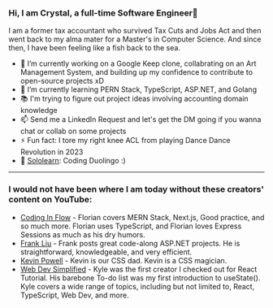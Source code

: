 ### Hi, I am Crystal, a full-time Software Engineer👋

I am a former tax accountant who survived Tax Cuts and Jobs Act and then went back to my alma mater for a Master's in Computer Science. And since then, I have been feeling like a fish back to the sea.

- 🔭 I’m currently working on a Google Keep clone, collabrating on an Art Management System, and building up my confidence to contribute to open-source projects xD
- 🌱 I’m currently learning PERN Stack, TypeScript, ASP.NET, and Golang
- 📚 I'm trying to figure out project ideas involving accounting domain knowledge
- 📫 Send me a LinkedIn Request and let's get the DM going if you wanna chat or collab on some projects
- ⚡ Fun fact: I tore my right knee ACL from playing Dance Dance Revolution in 2023
- 💾 [Sololearn](https://www.sololearn.com/en/profile/22096385): Coding Duolingo :)
<hr>

### I would not have been where I am today without these creators' content on YouTube:
- [Coding In Flow](https://www.youtube.com/@codinginflow) - Florian covers MERN Stack, Next.js, Good practice, and so much more. Florian uses TypeScript, and Florian loves Express Sessions as much as his dry humors.
- [Frank Liu](https://www.youtube.com/@FrankLiuSoftware/) - Frank posts great code-along ASP.NET projects. He is straightforward, knowledgeable, and very efficient. 
- [Kevin Powell](https://www.youtube.com/@KevinPowell) - Kevin is our CSS dad. Kevin is a CSS magician.
- [Web Dev Simplified](https://www.youtube.com/@WebDevSimplified) - Kyle was the first creator I checked out for React Tutorial. His barebone To-do list was my first introduction to useState(). Kyle covers a wide range of topics, including but not limited to, React, TypeScript, Web Dev, and more.


